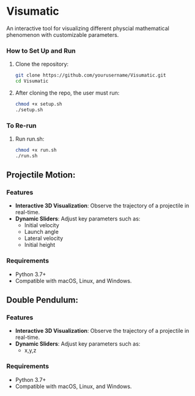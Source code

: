 # Visumatic

An interactive tool for visualizing different physcial mathematical phenomenon with customizable parameters.
### How to Set Up and Run

1. Clone the repository:
   ```bash
   git clone https://github.com/yourusername/Visumatic.git
   cd Visumatic
2. After cloning the repo, the user must run:
   ```bash
   chmod +x setup.sh
   ./setup.sh

### To Re-run
1. Run run.sh:
    ```bash
   chmod +x run.sh
   ./run.sh 

## Projectile Motion:
### Features
- **Interactive 3D Visualization**: Observe the trajectory of a projectile in real-time.
- **Dynamic Sliders**: Adjust key parameters such as:
  - Initial velocity
  - Launch angle
  - Lateral velocity
  - Initial height

### Requirements
- Python 3.7+
- Compatible with macOS, Linux, and Windows.

## Double Pendulum:
### Features
- **Interactive 3D Visualization**: Observe the trajectory of a projectile in real-time.
- **Dynamic Sliders**: Adjust key parameters such as:
  - x,y,z

### Requirements
- Python 3.7+
- Compatible with macOS, Linux, and Windows.